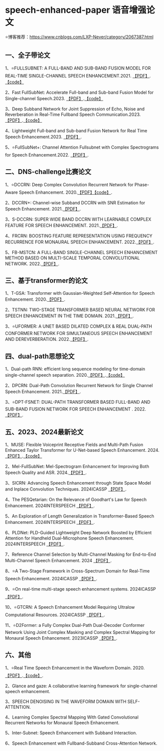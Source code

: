 # speech-enhanced-paper 语音增强论文
⭐博客推荐：https://www.cnblogs.com/LXP-Never/category/2067387.html

## 一、全子带论文
1、⭐FULLSUBNET: A FULL-BAND AND SUB-BAND FUSION MODEL FOR REAL-TIME SINGLE-CHANNEL SPEECH ENHANCEMENT.2021. [【PDF】](https://arxiv.org/pdf/2010.15508).[【code】](https://github.com/Audio-WestlakeU/FullSubNet)  

2、Fast FullSubNet: Accelerate Full-band and Sub-band Fusion Model for Single-channel Speech.2023. [【PDF】](https://arxiv.org/pdf/2212.09019).[【code】](https://github.com/Audio-WestlakeU/FullSubNet)  

3、Deep Subband Network for Joint Suppression of Echo, Noise and Reverberation in Real-Time Fullband Speech Communication.2023. [【PDF】](https://www.researchgate.net/publication/368665735_Deep_Subband_Network_for_Joint_Suppression_of_Echo_Noise_and_Reverberation_in_Real-Time_Fullband_Speech_Communication).[【code】](https://github.com/ffxiong/stsubnet)  

4、Lightweight Full-band and Sub-band Fusion Network for Real Time Speech Enhancement.2023. [【PDF】](https://www.semanticscholar.org/paper/Lightweight-Full-band-and-Sub-band-Fusion-Network-Chen-Zhang/4b46ee4cff1ed0ed1bb7f2fd87e8136f63c61d29).  

5、⭐FullSubNet+: Channel Attention Fullsubnet with Complex Spectrograms for Speech Enhancement.2022. [【PDF】](https://arxiv.org/pdf/2203.12188).  

## 二、DNS-challenge比赛论文
1、⭐DCCRN: Deep Complex Convolution Recurrent Network for Phase-Aware Speech Enhancement. 2020.[【PDF】](https://arxiv.org/pdf/2008.00264)[【code】](https://github.com/huyanxin/DeepComplexCRN).  

2、DCCRN+: Channel-wise Subband DCCRN with SNR Estimation for Speech Enhancement. 2021.[【PDF】](https://arxiv.org/pdf/2106.08672).  

3、S-DCCRN: SUPER WIDE BAND DCCRN WITH LEARNABLE COMPLEX FEATURE FOR SPEECH ENHANCEMENT. 2021.[【PDF】](https://arxiv.org/pdf/2111.08387).  

4、FRCRN: BOOSTING FEATURE REPRESENTATION USING FREQUENCY RECURRENCE FOR MONAURAL SPEECH ENHANCEMENT. 2022.[【PDF】](https://arxiv.org/pdf/2206.07293).  

5、FB-MSTCN: A FULL-BAND SINGLE-CHANNEL SPEECH ENHANCEMENT METHOD BASED ON MULTI-SCALE TEMPORAL CONVOLUTIONAL NETWORK. 2022.[【PDF】](https://arxiv.org/pdf/2203.07684).  

## 三、基于transformer的论文
1、T-GSA: Transformer with Gaussian-Weighted Self-Attention for Speech Enhancement. 2020.[【PDF】](https://www.researchgate.net/publication/341083453_T-GSA_Transformer_with_Gaussian-Weighted_Self-Attention_for_Speech_Enhancement).  

2、TSTNN: TWO-STAGE TRANSFORMER BASED NEURAL NETWORK FOR SPEECH ENHANCEMENT IN THE TIME DOMAIN. 2021.[【PDF】](https://arxiv.org/pdf/2103.09963).  

3、⭐UFORMER: A UNET BASED DILATED COMPLEX & REAL DUAL-PATH CONFORMER NETWORK FOR SIMULTANEOUS SPEECH ENHANCEMENT AND DEREVERBERATION. 2022.[【PDF】](https://arxiv.org/pdf/2111.06015).  

## 四、dual-path思想论文
1、Dual-path RNN: efficient long sequence modeling for time-domain single-channel speech separation. 2020.[【PDF】](https://arxiv.org/pdf/1910.06379).[【code】](https://github.com/JusperLee/Dual-Path-RNN-Pytorch)  

2、DPCRN: Dual-Path Convolution Recurrent Network for Single Channel Speech Enhancement. 2021.[【PDF】](https://arxiv.org/pdf/2107.05429).  

3、⭐DPT-FSNET: DUAL-PATH TRANSFORMER BASED FULL-BAND AND SUB-BAND FUSION NETWORK FOR SPEECH ENHANCEMENT
. 2022.[【PDF】](https://arxiv.org/pdf/2104.13002).  

## 五、2023、2024最新论文
1、MUSE: Flexible Voiceprint Receptive Fields and Multi-Path Fusion Enhanced Taylor Transformer for U-Net-based Speech Enhancement. 2024.[【PDF】](https://arxiv.org/pdf/2406.04589).[【code】](https://github.com/huaidanquede/MUSE-Speech-Enhancement)  

2、Mel-FullSubNet: Mel-Spectrogram Enhancement for Improving Both Speech Quality and ASR. 2024.[【PDF】](https://arxiv.org/pdf/2402.13511).  

3、SICRN: Advancing Speech Enhancement through State Space Model and Inplace Convolution Techniques. 2024ICASSP [【PDF】](https://arxiv.org/pdf/2402.14225).  

4、The PESQetarian: On the Relevance of Goodhart's Law for Speech Enhancement. 2024INTERSPEECH [【PDF】](https://arxiv.org/pdf/2406.03460).  

5、An Exploration of Length Generalization in Transformer-Based Speech Enhancement. 2024INTERSPEECH [【PDF】](https://arxiv.org/pdf/2406.11401). 

6、PLDNet: PLD-Guided Lightweight Deep Network Boosted by Efficient Attention for Handheld Dual-Microphone Speech Enhancement. 2024INTERSPEECH [【PDF】](https://arxiv.org/pdf/2406.11401). 

7、Reference Channel Selection by Multi-Channel Masking for End-to-End Multi-Channel Speech Enhancement. 2024 [【PDF】](https://arxiv.org/pdf/2406.03228). 

8、⭐A Two-Stage Framework in Cross-Spectrum Domain for Real-Time Speech Enhancement. 2024ICASSP [【PDF】](https://arxiv.org/pdf/2401.10494). 

9、⭐On real-time multi-stage speech enhancement systems. 2024ICASSP [【PDF】](https://arxiv.org/pdf/2312.12415). 

10、⭐GTCRN: A Speech Enhancement Model Requiring Ultralow Computational Resources. 2024ICASSP [【PDF】](https://ieeexplore.ieee.org/document/10448310). 

11、⭐D2Former: a Fully Complex Dual-Path Dual-Decoder Conformer Network Using Joint Complex Masking and Complex Spectral Mapping for Monaural Speech Enhancement. 2023ICASSP [【PDF】](https://arxiv.org/pdf/2302.11832). 

## 六、其他
1、⭐Real Time Speech Enhancement in the Waveform Domain. 2020.[【PDF】](https://arxiv.org/pdf/2006.12847).[【code】](https://github.com/facebookresearch/denoiser).  

2、Glance and gaze: A collaborative learning framework for single-channel speech enhancement.  

3、SPEECH DENOISING IN THE WAVEFORM DOMAIN WITH SELF-ATTENTION.  

4、Learning Complex Spectral Mapping With Gated Convolutional Recurrent Networks for Monaural Speech Enhancement.  

5、Inter-Subnet: Speech Enhancement with Subband Interaction.  

6、Speech Enhancement with Fullband-Subband Cross-Attention Network.  
